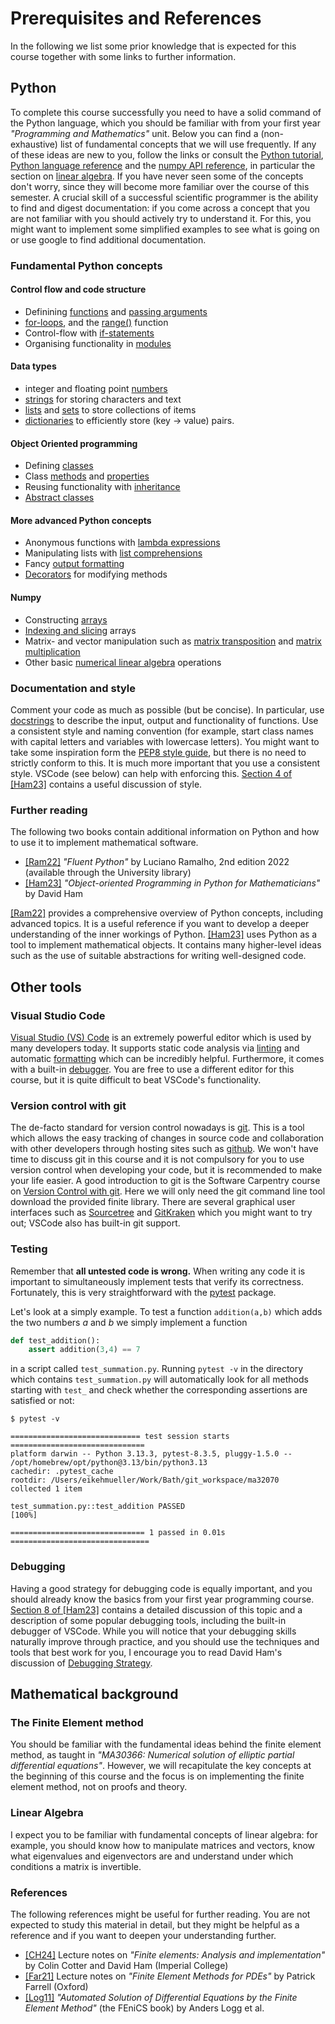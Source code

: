 # Prerequisites and References
In the following we list some prior knowledge that is expected for this course together with some links to further information.

## Python
To complete this course successfully you need to have a solid command of the Python language, which you should be familiar with from your first year *"Programming and Mathematics"* unit. Below you can find a (non-exhaustive) list of fundamental concepts that we will use frequently. If any of these ideas are new to you, follow the links or consult the [Python tutorial](https://docs.python.org/3/tutorial/index.html), [Python language reference](https://docs.python.org/3/reference/index.html) and the [numpy API reference](https://numpy.org/doc/stable/reference/index.html), in particular the section on [linear algebra](https://numpy.org/doc/stable/reference/routines.linalg.html). If you have never seen some of the concepts don't worry, since they will become more familiar over the course of this semester. A crucial skill of a successful scientific programmer is the ability to find and digest documentation: if you come across a concept that you are not familiar with you should actively try to understand it. For this, you might want to implement some simplified examples to see what is going on or use google to find additional documentation.

### Fundamental Python concepts
#### Control flow and code structure
* Definining [functions](https://docs.python.org/3/tutorial/controlflow.html#defining-functions) and [passing arguments](https://docs.python.org/3/tutorial/controlflow.html#more-on-defining-functions)
* [for-loops](https://docs.python.org/3/tutorial/controlflow.html#for-statements), and the [range()](https://docs.python.org/3/tutorial/controlflow.html#the-range-function) function
* Control-flow with [if-statements](https://docs.python.org/3/tutorial/controlflow.html#if-statements)
* Organising functionality in [modules](https://docs.python.org/3/tutorial/modules.html)

#### Data types
* integer and floating point [numbers](https://docs.python.org/3/tutorial/introduction.html#numbers)
* [strings](https://docs.python.org/3/tutorial/introduction.html#text) for storing characters and text
* [lists](https://docs.python.org/3/tutorial/introduction.html#lists) and [sets](https://docs.python.org/3/tutorial/datastructures.html#sets) to store collections of items
* [dictionaries](https://docs.python.org/3/tutorial/datastructures.html#dictionaries) to efficiently store (key $\rightarrow$ value) pairs.

#### Object Oriented programming
* Defining [classes](https://docs.python.org/3/tutorial/classes.html)
* Class [methods](https://docs.python.org/3/tutorial/classes.html#method-objects) and [properties](https://docs.python.org/3/tutorial/classes.html#instance-objects)
* Reusing functionality with [inheritance](https://docs.python.org/3/tutorial/classes.html#inheritance)
* [Abstract classes](https://docs.python.org/3/library/abc.html)

#### More advanced Python concepts
* Anonymous functions with [lambda expressions](https://docs.python.org/3/tutorial/controlflow.html#lambda-expressions)
* Manipulating lists with [list comprehensions](https://docs.python.org/3/tutorial/datastructures.html#list-comprehensions)
* Fancy [output formatting](https://docs.python.org/3/tutorial/inputoutput.html#fancier-output-formatting)
* [Decorators](https://peps.python.org/pep-0318/) for modifying methods

#### Numpy
* Constructing [arrays](https://numpy.org/doc/stable/user/basics.creation.html)
* [Indexing and slicing](https://numpy.org/doc/stable/user/basics.indexing.html) arrays
* Matrix- and vector manipulation such as [matrix transposition](https://numpy.org/doc/stable/reference/generated/numpy.ndarray.transpose.html) and [matrix multiplication](https://numpy.org/devdocs/reference/generated/numpy.matmul.html)
* Other basic [numerical linear algebra](https://numpy.org/doc/stable/reference/routines.linalg.html#module-numpy.linalg) operations

### Documentation and style
Comment your code as much as possible (but be concise). In particular, use [docstrings](https://docs.python.org/3/tutorial/controlflow.html#documentation-strings) to describe the input, output and functionality of functions. Use a consistent style and naming convention (for example, start class names with capital letters and variables with lowercase letters). You might want to take some inspiration form the [PEP8 style guide](https://peps.python.org/pep-0008/), but there is no need to strictly conform to this. It is much more important that you use a consistent style. VSCode (see below) can help with enforcing this. [Section 4 of [Ham23]](https://object-oriented-python.github.io/4_style.html) contains a useful discussion of style.

### Further reading
The following two books contain additional information on Python and how to use it to implement mathematical software.

* [[Ram22]](https://www.oreilly.com/library/view/fluent-python-2nd/9781492056348/) *"Fluent Python"* by Luciano Ramalho, 2nd edition 2022 (available through the University library)
* [[Ham23]](https://object-oriented-python.github.io/) *"Object-oriented Programming in Python for Mathematicians"* by David Ham

[[Ram22]](https://www.oreilly.com/library/view/fluent-python-2nd/9781492056348/) provides a comprehensive overview of Python concepts, including advanced topics. It is a useful reference if you want to develop a deeper understanding of the inner workings of Python. [[Ham23]](https://object-oriented-python.github.io/) uses Python as a tool to implement mathematical objects. It contains many higher-level ideas such as the use of suitable abstractions for writing well-designed code.

## Other tools

### Visual Studio Code
[Visual Studio (VS) Code](https://code.visualstudio.com/) is an extremely powerful editor which is used by many developers today. It supports static code analysis via [linting](https://code.visualstudio.com/docs/python/linting) and automatic [formatting](https://code.visualstudio.com/docs/python/formatting) which can be incredibly helpful. Furthermore, it comes with a built-in [debugger](https://code.visualstudio.com/docs/debugtest/debugging). You are free to use a different editor for this course, but it is quite difficult to beat VSCode's functionality.

### Version control with git
The de-facto standard for version control nowadays is [git](https://git-scm.com/). This is a tool which allows the easy tracking of changes in source code and collaboration with other developers through hosting sites such as [github](https://github.com/). We won't have time to discuss git in this course and it is not compulsory for you to use version control when developing your code, but it is recommended to make your life easier. A good introduction to git is the Software Carpentry course on [Version Control with git](https://swcarpentry.github.io/git-novice/). Here we will only need the git command line tool download the provided finite library. There are several graphical user interfaces such as [Sourcetree](https://www.sourcetreeapp.com/) and [GitKraken](https://www.gitkraken.com/) which you might want to try out; VSCode also has built-in git support.

### Testing
Remember that **all untested code is wrong.** When writing any code it is important to simultaneously implement tests that verify its correctness. Fortunately, this is very straightforward with the [pytest](https://docs.pytest.org/en/stable/) package.

Let's look at a simply example. To test a function `addition(a,b)` which adds the two numbers $a$ and $b$ we simply implement a function

```Python
def test_addition():
    assert addition(3,4) == 7
```

in a script called `test_summation.py`. Running `pytest -v` in the directory which contains `test_summation.py` will automatically look for all methods starting with `test_` and check whether the corresponding assertions are satisfied or not:

```
$ pytest -v

============================= test session starts ==============================
platform darwin -- Python 3.13.3, pytest-8.3.5, pluggy-1.5.0 -- /opt/homebrew/opt/python@3.13/bin/python3.13
cachedir: .pytest_cache
rootdir: /Users/eikehmueller/Work/Bath/git_workspace/ma32070
collected 1 item

test_summation.py::test_addition PASSED                                  [100%]

============================== 1 passed in 0.01s ===============================
```

### Debugging
Having a good strategy for debugging code is equally important, and you should already know the basics from your first year programming course. [Section 8 of [Ham23]](https://object-oriented-python.github.io/8_debugging.html) contains a detailed discussion of this topic and a description of some popular debugging tools, including the built-in debugger of VSCode. While you will notice that your debugging skills naturally improve through practice, and you should use the techniques and tools that best work for you, I encourage you to read David Ham's discussion of [Debugging Strategy](https://object-oriented-python.github.io/8_debugging.html#debugging-strategy).

## Mathematical background

### The Finite Element method
You should be familiar with the fundamental ideas behind the finite element method, as taught in *"MA30366: Numerical solution of elliptic partial differential equations"*. However, we will recapitulate the key concepts at the beginning of this course and the focus is on implementing the finite element method, not on proofs and theory. 

### Linear Algebra
I expect you to be familiar with fundamental concepts of linear algebra: for example, you should know how to manipulate matrices and vectors, know what eigenvalues and eigenvectors are and understand under which conditions a matrix is invertible.

### References
The following references might be useful for further reading. You are not expected to study this material in detail, but they might be helpful as a reference and if you want to deepen your understanding further.
* [[CH24]](https://finite-element.github.io/) Lecture notes on *"Finite elements: Analysis and implementation"* by Colin Cotter and David Ham (Imperial College)
* [[Far21]](https://people.maths.ox.ac.uk/farrellp/femvideos/notes.pdf) Lecture notes on  *"Finite Element Methods for PDEs"* by Patrick Farrell (Oxford)
* [[Log11]](http://launchpad.net/fenics-book/trunk/final/+download/fenics-book-2011-10-27-final.pdf) *"Automated Solution of Differential Equations by the Finite Element Method"* (the FEniCS book) by Anders Logg et al.

